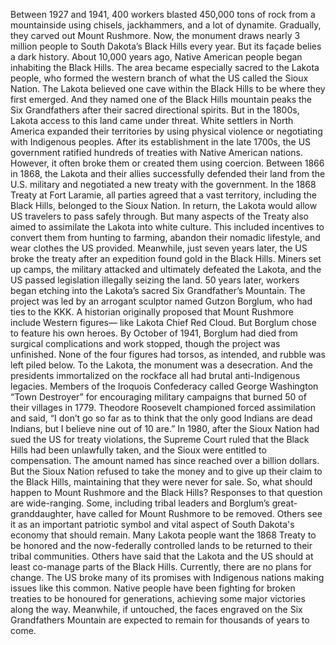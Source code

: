 Between 1927 and 1941, 400 workers blasted 450,000 tons of rock from a mountainside using chisels,  jackhammers, and a lot of dynamite. Gradually, they carved out Mount Rushmore. Now, the monument draws nearly 3 million people to South Dakota’s Black Hills every year. But its façade belies a dark history. About 10,000 years ago, Native American people began inhabiting the Black Hills. The area became especially sacred to the Lakota people, who formed the western branch  of what the US called the Sioux Nation. The Lakota believed one cave  within the Black Hills to be where they first emerged. And they named one  of the Black Hills mountain peaks the Six Grandfathers  after their sacred directional spirits. But in the 1800s, Lakota access  to this land came under threat. White settlers in North America  expanded their territories by using physical violence or negotiating  with Indigenous peoples. After its establishment in the late 1700s, the US government ratified hundreds  of treaties with Native American nations. However, it often broke them  or created them using coercion. Between 1866 in 1868, the Lakota and their allies successfully defended their land  from the U.S. military and negotiated a new treaty with the government. In the 1868 Treaty at Fort Laramie, all parties agreed that a vast territory, including the Black Hills, belonged to the Sioux Nation. In return, the Lakota would allow  US travelers to pass safely through. But many aspects of the Treaty also aimed to assimilate the Lakota into white culture. This included incentives to convert them from hunting to farming, abandon their nomadic lifestyle,  and wear clothes the US provided. Meanwhile, just seven years later, the US broke the treaty after an expedition found gold  in the Black Hills. Miners set up camps, the military attacked and ultimately defeated the Lakota, and the US passed legislation illegally seizing the land. 50 years later,  workers began etching into the Lakota’s  sacred Six Grandfather’s Mountain. The project was led by an arrogant sculptor named Gutzon Borglum, who had ties to the KKK. A historian originally proposed that  Mount Rushmore include Western figures— like Lakota Chief Red Cloud. But Borglum chose to feature his own heroes. By October of 1941, Borglum had died from surgical complications and work stopped, though the project was unfinished. None of the four figures had torsos,  as intended, and rubble was left piled below. To the Lakota, the monument  was a desecration. And the presidents immortalized  on the rockface all had brutal anti-Indigenous legacies. Members of the Iroquois Confederacy called George Washington “Town Destroyer” for encouraging military campaigns  that burned 50 of their villages in 1779. Theodore Roosevelt championed  forced assimilation and said, “I don’t go so far as to think that the only good Indians are dead Indians, but I believe nine out of 10 are.” In 1980, after the Sioux Nation had sued the US for treaty violations, the Supreme Court ruled that the  Black Hills had been unlawfully taken, and the Sioux were entitled  to compensation. The amount named has since reached over a billion dollars. But the Sioux Nation refused  to take the money and to give up their claim to the Black Hills, maintaining that they were never for sale. So, what should happen to Mount Rushmore and the Black Hills? Responses to that question are wide-ranging. Some, including tribal leaders  and Borglum’s great-granddaughter, have called for Mount Rushmore to be removed. Others see it as an important patriotic symbol and vital aspect of South Dakota's economy that should remain. Many Lakota people want  the 1868 Treaty to be honored and the now-federally controlled lands to be returned to their tribal communities. Others have said that the Lakota  and the US should at least co-manage parts of the Black Hills. Currently, there are no plans for change. The US broke many of its promises  with Indigenous nations making issues like this common. Native people have been fighting for broken treaties to be honoured for generations, achieving some major victories  along the way. Meanwhile, if untouched, the faces engraved  on the Six Grandfathers Mountain are expected to remain  for thousands of years to come. 